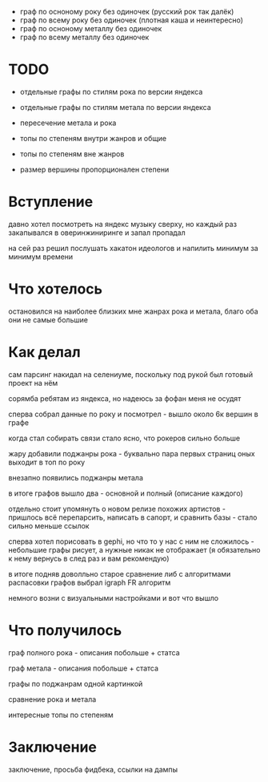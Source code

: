 - граф по осноному року без одиночек (русский рок так далёк)
- граф по всему року без одиночек (плотная каша и неинтересно)
- граф по осноному металлу без одиночек
- граф по всему металлу без одиночек

# TODO
- отдельные графы по стилям рока по версии яндекса
- отдельные графы по стилям метала по версии яндекса

- пересечение метала и рока

- топы по степеням внутри жанров и общие
- топы по степеням вне жанров

- размер вершины пропорционален степени


# Вступление
давно хотел посмотреть на яндекс музыку сверху, но каждый раз закапывался в оверинжиниринге и запал пропадал

на сей раз решил послушать хакатон идеологов и напилить минимум за минимум времени

# Что хотелось
остановился на наиболее близких мне жанрах рока и метала, благо оба они не самые большие


# Как делал
сам парсинг накидал на селениуме, поскольку под рукой был готовый проект на нём

сорямба ребятам из яндекса, но надеюсь за фофан меня не осудят

сперва собрал данные по року и посмотрел - вышло около 6к вершин в графе

когда стал собирать связи стало ясно, что рокеров сильно больше

жару добавили поджанры рока - буквально пара первых страниц оных выходит в топ по року

внезапно появились поджанры метала

в итоге графов вышло два - основной и полный (описание каждого)

отдельно стоит упомянуть о новом релизе похожих артистов - пришлось всё перепарсить, написать в сапорт, и сравнить базы - стало сильно меньше ссылок

сперва хотел порисовать в gephi, но что то у нас с ним не сложилось - небольшие графы рисует, а нужные никак не отображает (я обязательно к нему вернусь в след раз и вам рекомендую)

в итоге подняв доволльно старое сравнение либ с алгоритмами распасовки графов выбрал igraph FR алгоритм

немного возни с визуальными настройками и вот что вышло

# Что получилось
граф полного рока - описания побольше + статса

граф метала - описания побольше + статса

графы по поджанрам одной картинкой

сравнение рока и метала

интересные топы по степеням


# Заключение
заключение, просьба фидбека, ссылки на дампы













